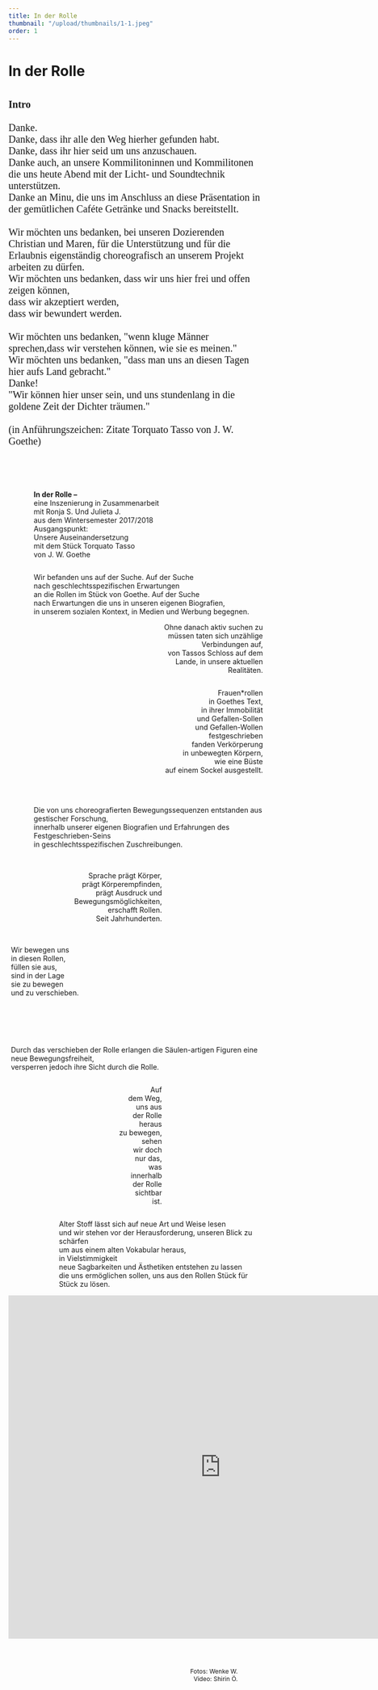 ```yaml
---
title: In der Rolle
thumbnail: "/upload/thumbnails/1-1.jpeg"
order: 1
---
```

# In der Rolle

<img :src="$withBase('/upload/1-1.jpeg')" style="  margin-left: auto;margin-right: auto;max-width:1024px; display: block;"> 

<p style="font-family: 'Dancing Script', Cursive; font-size: 20px; ">
<b>Intro</b> <br><br>
Danke.  <br>
Danke, dass ihr alle den Weg hierher gefunden habt.  <br>
Danke, dass ihr hier seid um uns anzuschauen.  <br>
Danke auch, an unsere Kommilitoninnen und Kommilitonen die uns heute Abend mit der Licht- und Soundtechnik unterstützen.  <br>
Danke an Minu, die uns im Anschluss an diese Präsentation in der gemütlichen Caféte Getränke und Snacks bereitstellt.<br><br>
Wir möchten uns bedanken, bei unseren Dozierenden Christian und Maren, für die Unterstützung und für die Erlaubnis eigenständig choreografisch an unserem Projekt arbeiten zu dürfen. <br> 
Wir möchten uns bedanken, dass wir uns hier frei und offen zeigen können,  <br>
dass wir akzeptiert werden,  <br>
dass wir bewundert werden.  <br><br>
Wir möchten uns bedanken, "wenn kluge Männer sprechen,dass wir verstehen können, wie sie es meinen."  <br>
Wir möchten uns bedanken, "dass man uns an diesen Tagen hier aufs Land gebracht."  <br>
Danke! <br>
"Wir können hier unser sein, und uns stundenlang in die goldene Zeit der Dichter träumen." <br>
<br>
 (in Anführungszeichen: Zitate Torquato Tasso von J. W. Goethe)
</p>
<br>
<br>
<br> 
  
  
  

<p style="text-align:left;margin-left: 50px;"><b>In der Rolle –</b> <br>    
eine Inszenierung in Zusammenarbeit<br>  
mit Ronja S. Und Julieta J.<br>  
aus dem Wintersemester 2017/2018<br>  
Ausgangspunkt:<br>  
Unsere Auseinandersetzung<br>   
mit dem Stück Torquato Tasso<br>  
von J. W. Goethe</p>

<img :src="$withBase('/upload/1-2.jpeg')" style="  margin-left:500px ;margin-right: auto;max-width:700px; display: block;"> 
<p style="text-align:left;margin-left: 50px;">
Wir befanden uns auf der Suche. Auf der Suche <br> 
nach geschlechtsspezifischen Erwartungen <br>
an die Rollen im Stück von Goethe. Auf der Suche <br>
nach Erwartungen die uns in unseren eigenen Biografien, <br>
in unserem sozialen Kontext, in Medien und Werbung begegnen. </p>
<p style="text-align:right;margin-left: 300px;">
Ohne danach aktiv suchen zu müssen taten sich unzählige Verbindungen auf, <br>
von Tassos Schloss auf dem Lande, in unsere aktuellen Realitäten.
</p>

<img :src="$withBase('/upload/1-3.jpeg')" style="  margin-left:auto ;margin-right: 500px;max-width:700px; display: block;">
<p style="text-align:right;margin-left: 300px;">
Frauen*rollen <br>
in Goethes Text, <br>
in ihrer Immobilität <br>
und Gefallen-Sollen <br>
und Gefallen-Wollen <br>
festgeschrieben <br>
fanden Verkörperung <br>
in unbewegten Körpern, <br>
wie eine Büste <br>
auf einem Sockel ausgestellt.
</p> 
<img :src="$withBase('/upload/1-6.jpeg')" style="  margin-left: auto;margin-right: auto;max-width:800px; display: block;">


<p style="text-align:left;margin-left: 50px;">
<br>
<br>
Die von uns choreografierten Bewegungssequenzen entstanden aus gestischer Forschung, <br>
innerhalb unserer eigenen Biografien und Erfahrungen des Festgeschrieben-Seins <br>
in geschlechtsspezifischen Zuschreibungen.<br><br>
</p> 
<img :src="$withBase('/upload/1-7.jpeg')" style="  margin-left:100px ;margin-right: auto;max-width:700px; display: block;">


<p style="text-align:right;margin-right: 200px;">
Sprache prägt Körper, <br>
prägt Körperempfinden, <br>
prägt Ausdruck und <br>
Bewegungsmöglichkeiten, <br>
erschafft Rollen. <br>
Seit Jahrhunderten.
</p>

<img :src="$withBase('/upload/1-4.jpeg')" style="  margin-left:auto ;margin-right: 100px;max-width:700px; display: block;">

<p style="text-align:left;margin-left: 5px;">
<br>
Wir bewegen uns <br>
in diesen Rollen, <br>
füllen sie aus, <br>
sind in der Lage <br>sie zu bewegen <br>
und zu verschieben.<br>
</p>

<img :src="$withBase('/upload/1-9.jpeg')" style="  margin-left:auto ;margin-right: 150px;max-width:600px; display: block;">
<br><br><br>
<img :src="$withBase('/upload/1-8.jpeg')" style="  margin-left:auto ;margin-right: auto;max-width:800px; display: block;">

<p style="text-align:left;margin-left: 5px;">
<br>
Durch das verschieben der Rolle erlangen die Säulen-artigen Figuren eine neue Bewegungsfreiheit, <br>
versperren jedoch ihre Sicht durch die Rolle.<br>
</p> 
<img :src="$withBase('/upload/1-10.jpeg')" style="  margin-left:auto ;margin-right: 100px;max-width:700px; display: block;">

<p style="text-align:right;margin-right: 200px;">
Auf <br>
dem Weg, <br>
uns aus <br>
der Rolle <br>
heraus <br>
zu bewegen, <br>
sehen <br>
wir doch <br>
nur das, <br>
was <br>
innerhalb <br>
der Rolle <br>
sichtbar <br>
ist.
</p>

<img :src="$withBase('/upload/1-11.jpeg')" style="  margin-left:auto ;margin-right: auto;max-width:800px; display: block;">

<p style="text-align:left;margin-left: 100px;">
Alter Stoff lässt sich auf neue Art und Weise lesen <br>
und wir stehen vor der Herausforderung, unseren Blick zu schärfen <br>
um aus einem alten Vokabular heraus, <br>
in Vielstimmigkeit <br>
neue Sagbarkeiten und Ästhetiken entstehen zu lassen <br>
die uns ermöglichen sollen, uns aus den Rollen Stück für Stück zu lösen.
</p>

<img :src="$withBase('/upload/1-12.jpeg')" style="  margin-left:auto ;margin-right: 100px;max-width:600px; display: block;">


<iframe src="https://player.vimeo.com/video/432788922" width="840" height="680" frameborder="0" allow="autoplay; fullscreen" allowfullscreen style ="margin:0 auto ; display: block;"></iframe>


<p style=" font-size: 12px; text-align:right;margin-right: 50px;">
<br> <br> <br>
Fotos: Wenke W. <br>
Video: Shirin Ö. 
</p> 


